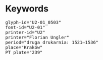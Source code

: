 # Keywords
<pre>
glyph-id="U2-01_0503"
font-id="U2-01"
printer-id="U2"
printer="Florian Ungler"
period="druga drukarnia: 1521—1536"
place="Kraków"
PT plate="239"
</pre>
